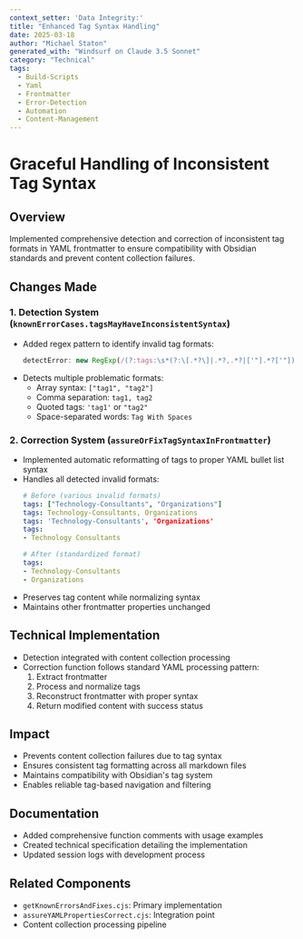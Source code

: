 ```yaml
---
context_setter: 'Data Integrity:'
title: "Enhanced Tag Syntax Handling"
date: 2025-03-18
author: "Michael Staton"
generated_with: "Windsurf on Claude 3.5 Sonnet"
category: "Technical"
tags:
  - Build-Scripts
  - Yaml
  - Frontmatter
  - Error-Detection
  - Automation
  - Content-Management
---
```

# Graceful Handling of Inconsistent Tag Syntax

## Overview
Implemented comprehensive detection and correction of inconsistent tag formats in YAML frontmatter to ensure compatibility with Obsidian standards and prevent content collection failures.

## Changes Made

### 1. Detection System (`knownErrorCases.tagsMayHaveInconsistentSyntax`)
- Added regex pattern to identify invalid tag formats:
  ```javascript
  detectError: new RegExp(/(?:tags:\s*(?:\[.*?\]|.*?,.*?|['"].*?['"])|(?:^|\n)\s*-\s*\w+[^\S\n]+\w+)/)
  ```
- Detects multiple problematic formats:
  - Array syntax: `["tag1", "tag2"]`
  - Comma separation: `tag1, tag2`
  - Quoted tags: `'tag1'` or `"tag2"`
  - Space-separated words: `Tag With Spaces`

### 2. Correction System (`assureOrFixTagSyntaxInFrontmatter`)
- Implemented automatic reformatting of tags to proper YAML bullet list syntax
- Handles all detected invalid formats:
  ```yaml
  # Before (various invalid formats)
  tags: ["Technology-Consultants", "Organizations"]
  tags: Technology-Consultants, Organizations
  tags: 'Technology-Consultants', 'Organizations'
  tags:
  - Technology Consultants

  # After (standardized format)
  tags:
  - Technology-Consultants
  - Organizations
  ```
- Preserves tag content while normalizing syntax
- Maintains other frontmatter properties unchanged

## Technical Implementation
- Detection integrated with content collection processing
- Correction function follows standard YAML processing pattern:
  1. Extract frontmatter
  2. Process and normalize tags
  3. Reconstruct frontmatter with proper syntax
  4. Return modified content with success status

## Impact
- Prevents content collection failures due to tag syntax
- Ensures consistent tag formatting across all markdown files
- Maintains compatibility with Obsidian's tag system
- Enables reliable tag-based navigation and filtering

## Documentation
- Added comprehensive function comments with usage examples
- Created technical specification detailing the implementation
- Updated session logs with development process

## Related Components
- `getKnownErrorsAndFixes.cjs`: Primary implementation
- `assureYAMLPropertiesCorrect.cjs`: Integration point
- Content collection processing pipeline
